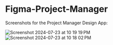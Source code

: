 # Figma-Project-Manager

Screenshots for the Project Manager Design App:


![Screenshot 2024-07-23 at 10 19 19 PM](https://github.com/user-attachments/assets/05a6b24a-accc-4d59-b54a-5a761b1013b2)
![Screenshot 2024-07-23 at 10 18 02 PM](https://github.com/user-attachments/assets/62bc1876-615a-45fe-a867-b80dea9f9872)
